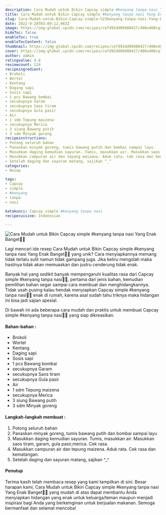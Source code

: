 ```yaml
---
description: Cara Mudah untuk Bikin Capcay simple #kenyang tanpa nasi Yang Enak Banget"
title: Cara Mudah untuk Bikin Capcay simple #kenyang tanpa nasi Yang Enak Banget
slug: Cara-Mudah-untuk-Bikin-Capcay-simple-%23kenyang-tanpa-nasi-Yang-Enak-Banget
date: 2022-9-28T03:09:12.063Z
image: https://img-global.cpcdn.com/recipes/cefd92dd09d80427/400x400cq70/photo.jpg
hideToc: false
enableToc: true
enableTocContent: false
thumbnail: https://img-global.cpcdn.com/recipes/cefd92dd09d80427/400x400cq70/photo.jpg
cover: https://img-global.cpcdn.com/recipes/cefd92dd09d80427/400x400cq70/photo.jpg
author: admin
ratingvalue: 4.8
reviewcount: 124
recipeingredient:
- Brokoli
- Wortel
- Kentang
- Daging sapi
- Sosis sapi
- 1 pcs Bawang bombai
- secukupnya Garam
- secukupnya Saos tiram
- secukupnya Gula pasir
- Air
- 1 sdm Tepung maizena
- secukupnya Merica
- 3 siung Bawang putih
- 3 sdm Minyak goreng
recipeinstructions:
- Potong seluruh bahan
- Panaskan minyak goreng, tumis bawang putih dan bombai sampai layu
- Masukkan daging kemudian sayuran. Tumis, masukkan air. Masukkan saos tiram, garam, gula pasir,merica. Cek rasa.
- Masukkan campuran air dan tepung maizena. Aduk rata. Cek rasa dan kematangan.
- Setelah daging dan sayuran matang, sajikan ^_^
categories:
- Resep

tags:
- Capcay
- simple
- #kenyang
- tanpa
- nasi

katakunci: Capcay simple #kenyang tanpa nasi
recipecuisine: Indonesian

---
```


![Cara Mudah untuk Bikin Capcay simple #kenyang tanpa nasi Yang Enak Banget👩‍🍳](https://img-global.cpcdn.com/recipes/cefd92dd09d80427/400x400cq70/photo.jpg)

Lagi mencari ide resep Cara Mudah untuk Bikin Capcay simple #kenyang tanpa nasi Yang Enak Banget👩‍🍳 yang unik? Cara menyiapkannya memang tidak terlalu sulit namun tidak gampang juga. Jika keliru mengolah maka hasilnya tidak akan memuaskan dan justru cenderung tidak enak.

Banyak hal yang sedikit banyak mempengaruhi kualitas rasa dari Capcay simple #kenyang tanpa nasi👩‍🍳, pertama dari jenis bahan, kemudian pemilihan bahan segar sampai cara membuat dan menghidangkannya. Tidak usah pusing kalau hendak menyiapkan Capcay simple #kenyang tanpa nasi👩‍🍳 enak di rumah, karena asal sudah tahu triknya maka hidangan ini bisa jadi sajian spesial.

Di bawah ini ada beberapa cara mudah dan praktis untuk membuat Capcay simple #kenyang tanpa nasi👩‍🍳 yang siap dikreasikan.

<!--inarticleads1-->

#### Bahan-bahan :

- Brokoli
- Wortel
- Kentang
- Daging sapi
- Sosis sapi
- 1 pcs Bawang bombai
- secukupnya Garam
- secukupnya Saos tiram
- secukupnya Gula pasir
- Air
- 1 sdm Tepung maizena
- secukupnya Merica
- 3 siung Bawang putih
- 3 sdm Minyak goreng

<!--inarticleads2-->

#### Langkah-langkah membuat :

1. Potong seluruh bahan
1. Panaskan minyak goreng, tumis bawang putih dan bombai sampai layu
1. Masukkan daging kemudian sayuran. Tumis, masukkan air. Masukkan saos tiram, garam, gula pasir,merica. Cek rasa.
1. Masukkan campuran air dan tepung maizena. Aduk rata. Cek rasa dan kematangan.
1. Setelah daging dan sayuran matang, sajikan ^_^

#### Penutup

Terima kasih telah membaca resep yang kami tampilkan di sini. Besar harapan kami, Cara Mudah untuk Bikin Capcay simple #kenyang tanpa nasi Yang Enak Banget👩‍🍳 yang mudah di atas dapat membantu Anda menyiapkan hidangan yang enak untuk keluarga/teman maupun menjadi inspirasi bagi Anda yang berkeinginan untuk berjualan makanan. Semoga bermanfaat dan selamat mencoba!